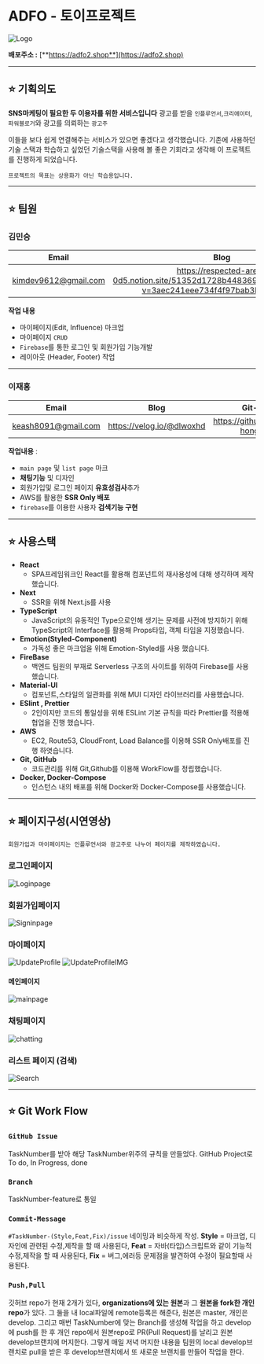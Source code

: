 # ADFO - 토이프로젝트

![Logo](https://user-images.githubusercontent.com/72030487/219264765-adae20c3-5a2c-4cb8-ab27-983c703cac26.png)

**배포주소 :** [**https://adfo2.shop**](https://adfo2.shop)

---

## ⭐️ 기획의도

**SNS마케팅이 필요한 두 이용자를 위한 서비스입니다**
광고를 받을 `인플루언서`,`크리에이터`,`파워블로거`와 광고를 의뢰하는 `광고주`

이들을 보다 쉽게 연결해주는 서비스가 있으면 좋겠다고 생각했습니다.
기존에 사용하던 기술 스택과 학습하고 싶었던 기술스택을 사용해 볼 좋은 기회라고 생각해 이 프로젝트를 진행하게 되었습니다.

`프로젝트의 목표는 상용화가 아닌 학습용입니다.`

---

## ⭐️ 팀원

### 김민승

|         Email        |                                                   Blog                                                     |          Git-Hub           |
| :-------------------:| :--------------------------------------------------------------------------------------------------------: | :------------------------: |
| kimdev9612@gmail.com | https://respected-area-0d5.notion.site/51352d1728b448369ffb986b9832ee6c?v=3aec241eee734f4f97bab3bf50a206bb | https://github.com/KMS9612 |

**작업 내용**

- 마이페이지(Edit, Influence) 마크업
- 마이페이지 `CRUD`
- `Firebase`를 통한 로그인 및 회원가입 기능개발
- 레이아웃 (Header, Footer) 작업

---

### 이재홍

|        Email        |           Blog            |             Git-Hub             |
| :-----------------: | :-----------------------: | :-----------------------------: |
| keash8091@gmail.com | https://velog.io/@dlwoxhd | https://github.com/Jae-hong-lee |

**작업내용** :

- `main page` 및 `list page` 마크
- **채팅기능** 및 디자인
- 회원가입및 로그인 페이지 **유효성검사**추가
- AWS를 활용한 **SSR Only 배포**
- `firebase`를 이용한 사용자 **검색기능 구현**

---

## ⭐️ 사용스택

- **React**
  - SPA프레임워크인 React를 활용해 컴포넌트의 재사용성에 대해 생각하며 제작했습니다.
- **Next**
  - SSR을 위해 Next.js를 사용
- **TypeScript**
  - JavaScript의 유동적인 Type으로인해 생기는 문제를 사전에 방지하기 위해 TypeScript의 Interface를 활용해 Props타입, 객체 타입을 지정했습니다.
- **Emotion(Styled-Component)**
  - 가독성 좋은 마크업을 위해 Emotion-Styled를 사용 했습니다.
- **FireBase**
  - 백엔드 팀원의 부재로 Serverless 구조의 사이트를 위하여 Firebase를 사용 했습니다.
- **Material-UI**
  - 컴포넌트,스타일의 일관화를 위해 MUI 디자인 라이브러리를 사용했습니다.
- **ESlint , Prettier**
  - 2인이지만 코드의 통일성을 위해 ESLint 기본 규칙을 따라 Prettier를 적용해 협업을 진행 했습니다.
- **AWS**
  - EC2, Route53, CloudFront, Load Balance를 이용해 SSR Only배포를 진행 하엿습니다.
- **Git, GitHub**
  - 코드관리를 위해 Git,Github를 이용해 WorkFlow를 정립했습니다.
- **Docker, Docker-Compose**
  - 인스턴스 내의 배포를 위해 Docker와 Docker-Compose를 사용했습니다.

---

## ⭐️ 페이지구성(시연영상)

`회원가입과 마이페이지는 인플루언서와 광고주로 나누어 페이지를 제작하였습니다.`

### 로그인페이지

![Loginpage](https://user-images.githubusercontent.com/72030487/219271723-682cf51d-259e-4f75-b7a9-d45a51e8d799.gif)

### 회원가입페이지

![Signinpage](https://user-images.githubusercontent.com/72030487/219271750-2fb56160-7a39-4a74-9a50-8080f1139ef1.gif)

### 마이페이지

![UpdateProfile](https://user-images.githubusercontent.com/72030487/219272086-87faee94-5ca7-43c9-8a14-207e9df96f64.gif)
![UpdateProfileIMG](https://user-images.githubusercontent.com/72030487/219272186-72dd2238-3d43-40db-8373-a88323f5d437.gif)

#### 메인페이지

![mainpage](https://user-images.githubusercontent.com/72030487/219272041-209fabe7-8753-4a1b-8b83-5a626951f4f2.gif)

### 채팅페이지

![chatting](https://user-images.githubusercontent.com/72030487/219272061-aee8eb9c-ff18-4a28-938c-06cc1583fa13.gif)

### 리스트 페이지 (검색)

![Search](https://user-images.githubusercontent.com/72030487/219272073-225e46ef-3ab2-463d-af2b-525dfb64d123.gif)

---

## ⭐️ Git Work Flow

### `GitHub Issue`

TaskNumber를 받아 해당 TaskNumber위주의 규칙을 만들었다.
GitHub Project로 To do, In Progress, done

### `Branch`

TaskNumber-feature로 통일

### `Commit-Message`

`#TaskNumber-(Style,Feat,Fix)/issue` 네이밍과 비슷하게 작성.
**Style** = 마크업, 디자인에 관련된 수정,제작을 할 때 사용된다,
**Feat** = 자바(타입)스크립트와 같이 기능적 수정,제작을 할 때 사용된다,
**Fix** = 버그,에러등 문제점을 발견하여 수정이 필요할때 사용된다.

### `Push,Pull`

깃허브 repo가 현재 2개가 있다, **organizations에 있는 원본**과 그 **원본을 fork한 개인 repo**가 있다.
그 둘을 내 local파일에 remote등록은 해준다, 원본은 master, 개인은 develop.
그리고 매번 TaskNumber에 맞는 Branch를 생성해 작업을 하고 develop에 push를 한 후 개인 repo에서
원본repo로 PR(Pull Request)를 날리고 원본 develop브랜치에 머지한다.
그렇게 매일 저녁 머지한 내용을 팀원의 local develop브랜치로 pull을 받은 후 develop브랜치에서 또 새로운 브랜치를 만들어 작업을 한다.
